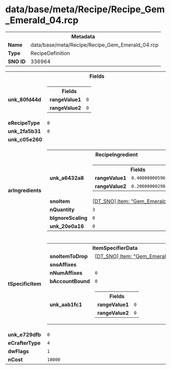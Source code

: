 <h1>data/base/meta/Recipe/Recipe_Gem_Emerald_04.rcp</h1><table><tr><th colspan="100%">Metadata</th></tr><tr><td><b>Name</b></td><td>data/base/meta/Recipe/Recipe_Gem_Emerald_04.rcp</td></tr><tr><td><b>Type</b></td><td>RecipeDefinition</td></tr><tr><td><b>SNO ID</b></td><td>336964</td></tr></table>

<table><tr><th colspan="100%">Fields</th></tr><tr><td><b>unk_80fd44d</b></td><td><table><tr><th colspan="100%">Fields</th></tr><tr><td><b>rangeValue1</b></td><td><code>0</code></td></tr><tr><td><b>rangeValue2</b></td><td><code>0</code></td></tr></table>

</td></tr><tr><td><b>eRecipeType</b></td><td><code>0</code></td></tr><tr><td><b>unk_2fa5b31</b></td><td><code>0</code></td></tr><tr><td><b>unk_c05e260</b></td><td></td></tr><tr><td><b>arIngredients</b></td><td><table><tr><th colspan="100%">RecipeIngredient</th></tr><tr><td><b>unk_a6432a8</b></td><td><table><tr><th colspan="100%">Fields</th></tr><tr><td><b>rangeValue1</b></td><td><code>0.4000000059604645</code></td></tr><tr><td><b>rangeValue2</b></td><td><code>0.20000000298023224</code></td></tr></table>

</td></tr><tr><td><b>snoItem</b></td><td><a href="..\Item\Gem_Emerald_03.itm.md">[DT_SNO] Item: "Gem_Emerald_03"</a></td></tr><tr><td><b>nQuantity</b></td><td><code>3</code></td></tr><tr><td><b>bIgnoreScaling</b></td><td><code>0</code></td></tr><tr><td><b>unk_20e0a16</b></td><td><code>0</code></td></tr></table>


</td></tr><tr><td><b>tSpecificItem</b></td><td><table><tr><th colspan="100%">ItemSpecifierData</th></tr><tr><td><b>snoItemToDrop</b></td><td><a href="..\Item\Gem_Emerald_04.itm.md">[DT_SNO] Item: "Gem_Emerald_04"</a></td></tr><tr><td><b>snoAffixes</b></td><td></td></tr><tr><td><b>nNumAffixes</b></td><td><code>0</code></td></tr><tr><td><b>bAccountBound</b></td><td><code>0</code></td></tr><tr><td><b>unk_aab1fc1</b></td><td><table><tr><th colspan="100%">Fields</th></tr><tr><td><b>rangeValue1</b></td><td><code>0</code></td></tr><tr><td><b>rangeValue2</b></td><td><code>0</code></td></tr></table>

</td></tr></table>

</td></tr><tr><td><b>unk_e729dfb</b></td><td><code>0</code></td></tr><tr><td><b>eCrafterType</b></td><td><code>4</code></td></tr><tr><td><b>dwFlags</b></td><td><code>1</code></td></tr><tr><td><b>nCost</b></td><td><code>18000</code></td></tr></table>

